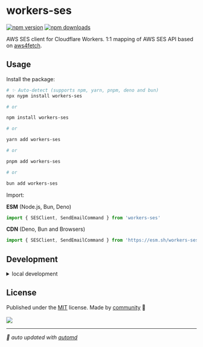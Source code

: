 # workers-ses

<!-- automd:badges color=yellow -->

[![npm version](https://img.shields.io/npm/v/workers-ses?color=yellow)](https://npmjs.com/package/workers-ses)
[![npm downloads](https://img.shields.io/npm/dm/workers-ses?color=yellow)](https://npm.chart.dev/workers-ses)

<!-- /automd -->

AWS SES client for Cloudflare Workers. 1:1 mapping of AWS SES API based on [aws4fetch](https://github.com/mhart/aws4fetch).

## Usage

Install the package:

```sh
# ✨ Auto-detect (supports npm, yarn, pnpm, deno and bun)
npx nypm install workers-ses

# or

npm install workers-ses

# or

yarn add workers-ses

# or

pnpm add workers-ses

# or

bun add workers-ses
```

Import:

<!-- automd:jsimport cdn name="pkg" -->

**ESM** (Node.js, Bun, Deno)

```js
import { SESClient, SendEmailCommand } from 'workers-ses'
```

**CDN** (Deno, Bun and Browsers)

```js
import { SESClient, SendEmailCommand } from 'https://esm.sh/workers-ses'
```

<!-- /automd -->

## Development

<details>

<summary>local development</summary>

- Clone this repository
- Install latest LTS version of [Node.js](https://nodejs.org/en/)
- Enable [Corepack](https://github.com/nodejs/corepack) using `corepack enable`
- Install dependencies using `pnpm install`
- Run interactive tests using `pnpm dev`

</details>

## License

<!-- automd:contributors license=MIT -->

Published under the [MIT](https://github.com/fayazara/workers-ses/blob/main/LICENSE) license.
Made by [community](https://github.com/fayazara/workers-ses/graphs/contributors) 💛
<br><br>
<a href="https://github.com/fayazara/workers-ses/graphs/contributors">
<img src="https://contrib.rocks/image?repo=unjs/packageName" />
</a>

<!-- /automd -->

<!-- automd:with-automd -->

---

_🤖 auto updated with [automd](https://automd.unjs.io)_

<!-- /automd -->
